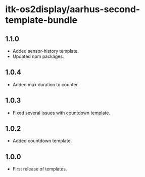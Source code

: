 # itk-os2display/aarhus-second-template-bundle

## 1.1.0

* Added sensor-history template.
* Updated npm packages.

## 1.0.4

* Added max duration to counter.

## 1.0.3

* Fixed several issues with countdown template.

## 1.0.2

* Added countdown template.

## 1.0.0

* First release of templates.
